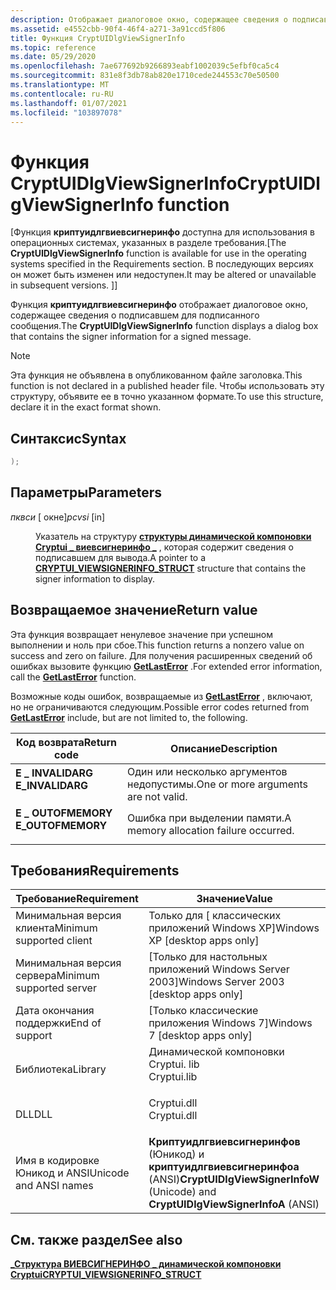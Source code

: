 ```yaml
---
description: Отображает диалоговое окно, содержащее сведения о подписавшем для подписанного сообщения.
ms.assetid: e4552cbb-90f4-46f4-a271-3a91ccd5f806
title: Функция CryptUIDlgViewSignerInfo
ms.topic: reference
ms.date: 05/29/2020
ms.openlocfilehash: 7ae677692b9266893eabf1002039c5efbf0ca5c4
ms.sourcegitcommit: 831e8f3db78ab820e1710cede244553c70e50500
ms.translationtype: MT
ms.contentlocale: ru-RU
ms.lasthandoff: 01/07/2021
ms.locfileid: "103897078"
---
```

# <a name="cryptuidlgviewsignerinfo-function"></a><span data-ttu-id="f2927-103">Функция CryptUIDlgViewSignerInfo</span><span class="sxs-lookup"><span data-stu-id="f2927-103">CryptUIDlgViewSignerInfo function</span></span>

<span data-ttu-id="f2927-104">\[Функция **криптуидлгвиевсигнеринфо** доступна для использования в операционных системах, указанных в разделе требования.</span><span class="sxs-lookup"><span data-stu-id="f2927-104">\[The **CryptUIDlgViewSignerInfo** function is available for use in the operating systems specified in the Requirements section.</span></span> <span data-ttu-id="f2927-105">В последующих версиях он может быть изменен или недоступен.</span><span class="sxs-lookup"><span data-stu-id="f2927-105">It may be altered or unavailable in subsequent versions.</span></span> <span data-ttu-id="f2927-106">\]</span><span class="sxs-lookup"><span data-stu-id="f2927-106">\]</span></span>

<span data-ttu-id="f2927-107">Функция **криптуидлгвиевсигнеринфо** отображает диалоговое окно, содержащее сведения о подписавшем для подписанного сообщения.</span><span class="sxs-lookup"><span data-stu-id="f2927-107">The **CryptUIDlgViewSignerInfo** function displays a dialog box that contains the signer information for a signed message.</span></span>

> [!Note]  
> <span data-ttu-id="f2927-108">Эта функция не объявлена в опубликованном файле заголовка.</span><span class="sxs-lookup"><span data-stu-id="f2927-108">This function is not declared in a published header file.</span></span> <span data-ttu-id="f2927-109">Чтобы использовать эту структуру, объявите ее в точно указанном формате.</span><span class="sxs-lookup"><span data-stu-id="f2927-109">To use this structure, declare it in the exact format shown.</span></span>

## <a name="syntax"></a><span data-ttu-id="f2927-110">Синтаксис</span><span class="sxs-lookup"><span data-stu-id="f2927-110">Syntax</span></span>


```C++
);
```



## <a name="parameters"></a><span data-ttu-id="f2927-111">Параметры</span><span class="sxs-lookup"><span data-stu-id="f2927-111">Parameters</span></span>

<dl> <dt>

<span data-ttu-id="f2927-112">*пквси* \[ окне\]</span><span class="sxs-lookup"><span data-stu-id="f2927-112">*pcvsi* \[in\]</span></span>
</dt> <dd>

<span data-ttu-id="f2927-113">Указатель на структуру [**структуры динамической компоновки Cryptui \_ виевсигнеринфо \_**](cryptui-viewsignerinfo-struct.md) , которая содержит сведения о подписавшем для вывода.</span><span class="sxs-lookup"><span data-stu-id="f2927-113">A pointer to a [**CRYPTUI\_VIEWSIGNERINFO\_STRUCT**](cryptui-viewsignerinfo-struct.md) structure that contains the signer information to display.</span></span>

</dd> </dl>

## <a name="return-value"></a><span data-ttu-id="f2927-114">Возвращаемое значение</span><span class="sxs-lookup"><span data-stu-id="f2927-114">Return value</span></span>

<span data-ttu-id="f2927-115">Эта функция возвращает ненулевое значение при успешном выполнении и ноль при сбое.</span><span class="sxs-lookup"><span data-stu-id="f2927-115">This function returns a nonzero value on success and zero on failure.</span></span> <span data-ttu-id="f2927-116">Для получения расширенных сведений об ошибках вызовите функцию [**GetLastError**](/windows/win32/api/errhandlingapi/nf-errhandlingapi-getlasterror) .</span><span class="sxs-lookup"><span data-stu-id="f2927-116">For extended error information, call the [**GetLastError**](/windows/win32/api/errhandlingapi/nf-errhandlingapi-getlasterror) function.</span></span>

<span data-ttu-id="f2927-117">Возможные коды ошибок, возвращаемые из [**GetLastError**](/windows/win32/api/errhandlingapi/nf-errhandlingapi-getlasterror) , включают, но не ограничиваются следующим.</span><span class="sxs-lookup"><span data-stu-id="f2927-117">Possible error codes returned from [**GetLastError**](/windows/win32/api/errhandlingapi/nf-errhandlingapi-getlasterror) include, but are not limited to, the following.</span></span>



| <span data-ttu-id="f2927-118">Код возврата</span><span class="sxs-lookup"><span data-stu-id="f2927-118">Return code</span></span>                                                                                   | <span data-ttu-id="f2927-119">Описание</span><span class="sxs-lookup"><span data-stu-id="f2927-119">Description</span></span>                                      |
|-----------------------------------------------------------------------------------------------|--------------------------------------------------|
| <dl> <span data-ttu-id="f2927-120"><dt>**E \_ INVALIDARG**</dt></span><span class="sxs-lookup"><span data-stu-id="f2927-120"><dt>**E\_INVALIDARG**</dt></span></span> </dl>  | <span data-ttu-id="f2927-121">Один или несколько аргументов недопустимы.</span><span class="sxs-lookup"><span data-stu-id="f2927-121">One or more arguments are not valid.</span></span><br/>  |
| <dl> <span data-ttu-id="f2927-122"><dt>**E \_ OUTOFMEMORY**</dt></span><span class="sxs-lookup"><span data-stu-id="f2927-122"><dt>**E\_OUTOFMEMORY**</dt></span></span> </dl> | <span data-ttu-id="f2927-123">Ошибка при выделении памяти.</span><span class="sxs-lookup"><span data-stu-id="f2927-123">A memory allocation failure occurred.</span></span><br/> |

## <a name="requirements"></a><span data-ttu-id="f2927-124">Требования</span><span class="sxs-lookup"><span data-stu-id="f2927-124">Requirements</span></span>



| <span data-ttu-id="f2927-125">Требование</span><span class="sxs-lookup"><span data-stu-id="f2927-125">Requirement</span></span> | <span data-ttu-id="f2927-126">Значение</span><span class="sxs-lookup"><span data-stu-id="f2927-126">Value</span></span> |
|-------------------------------------|---------------------------------------------------------------------------------------------|
| <span data-ttu-id="f2927-127">Минимальная версия клиента</span><span class="sxs-lookup"><span data-stu-id="f2927-127">Minimum supported client</span></span><br/> | <span data-ttu-id="f2927-128">Только для \[ классических приложений Windows XP\]</span><span class="sxs-lookup"><span data-stu-id="f2927-128">Windows XP \[desktop apps only\]</span></span><br/>                                                 |
| <span data-ttu-id="f2927-129">Минимальная версия сервера</span><span class="sxs-lookup"><span data-stu-id="f2927-129">Minimum supported server</span></span><br/> | <span data-ttu-id="f2927-130">\[Только для настольных приложений Windows Server 2003\]</span><span class="sxs-lookup"><span data-stu-id="f2927-130">Windows Server 2003 \[desktop apps only\]</span></span><br/>                                        |
| <span data-ttu-id="f2927-131">Дата окончания поддержки</span><span class="sxs-lookup"><span data-stu-id="f2927-131">End of support</span></span><br/> | <span data-ttu-id="f2927-132">\[Только классические приложения Windows 7\]</span><span class="sxs-lookup"><span data-stu-id="f2927-132">Windows 7 \[desktop apps only\]</span></span><br/>                                                       |
| <span data-ttu-id="f2927-133">Библиотека</span><span class="sxs-lookup"><span data-stu-id="f2927-133">Library</span></span><br/>                  | <dl> <span data-ttu-id="f2927-134"><dt>Динамической компоновки Cryptui. lib</dt></span><span class="sxs-lookup"><span data-stu-id="f2927-134"><dt>Cryptui.lib</dt></span></span> </dl>      |
| <span data-ttu-id="f2927-135">DLL</span><span class="sxs-lookup"><span data-stu-id="f2927-135">DLL</span></span><br/>                      | <dl> <span data-ttu-id="f2927-136"><dt>Cryptui.dll</dt></span><span class="sxs-lookup"><span data-stu-id="f2927-136"><dt>Cryptui.dll</dt></span></span> </dl>      |
| <span data-ttu-id="f2927-137">Имя в кодировке Юникод и ANSI</span><span class="sxs-lookup"><span data-stu-id="f2927-137">Unicode and ANSI names</span></span><br/>   | <span data-ttu-id="f2927-138">**Криптуидлгвиевсигнеринфов** (Юникод) и **криптуидлгвиевсигнеринфоа** (ANSI)</span><span class="sxs-lookup"><span data-stu-id="f2927-138">**CryptUIDlgViewSignerInfoW** (Unicode) and **CryptUIDlgViewSignerInfoA** (ANSI)</span></span><br/> |



## <a name="see-also"></a><span data-ttu-id="f2927-139">См. также раздел</span><span class="sxs-lookup"><span data-stu-id="f2927-139">See also</span></span>

<dl> <dt>

[<span data-ttu-id="f2927-140">**\_Структура ВИЕВСИГНЕРИНФО \_ динамической компоновки Cryptui**</span><span class="sxs-lookup"><span data-stu-id="f2927-140">**CRYPTUI\_VIEWSIGNERINFO\_STRUCT**</span></span>](cryptui-viewsignerinfo-struct.md)
</dt> </dl>
